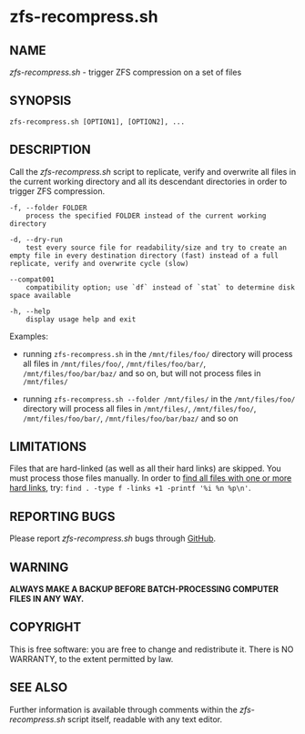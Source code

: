 # zfs-recompress.sh

## NAME

*zfs-recompress.sh* - trigger ZFS compression on a set of files

## SYNOPSIS

	zfs-recompress.sh [OPTION1], [OPTION2], ...

## DESCRIPTION

Call the *zfs-recompress.sh* script to replicate, verify and overwrite all files in the current working directory and all its descendant directories in order to trigger ZFS compression.

	-f, --folder FOLDER
		process the specified FOLDER instead of the current working directory

	-d, --dry-run
		test every source file for readability/size and try to create an empty file in every destination directory (fast) instead of a full replicate, verify and overwrite cycle (slow)

	--compat001
		compatibility option; use `df` instead of `stat` to determine disk space available

	-h, --help
		display usage help and exit

Examples:

- running `zfs-recompress.sh` in the `/mnt/files/foo/` directory will process all files in `/mnt/files/foo/`, `/mnt/files/foo/bar/`, `/mnt/files/foo/bar/baz/` and so on, but will not process files in `/mnt/files/`

- running `zfs-recompress.sh --folder /mnt/files/` in the `/mnt/files/foo/` directory will process all files in `/mnt/files/`, `/mnt/files/foo/`, `/mnt/files/foo/bar/`, `/mnt/files/foo/bar/baz/` and so on

## LIMITATIONS

Files that are hard-linked (as well as all their hard links) are skipped. You must process those files manually. In order to [find all files with one or more hard links](http://superuser.com/questions/485919/how-can-i-find-all-hardlinked-files-on-a-filesystem), try: `find . -type f -links +1 -printf '%i %n %p\n'`.

## REPORTING BUGS

Please report *zfs-recompress.sh* bugs through [GitHub](https://github.com/gary17/zfs-recompress).

## WARNING

**ALWAYS MAKE A BACKUP BEFORE BATCH-PROCESSING COMPUTER FILES IN ANY WAY.**

## COPYRIGHT

This is free software: you are free to change and redistribute it. There is NO WARRANTY, to the extent permitted by law.

## SEE ALSO

Further information is available through comments within the *zfs-recompress.sh* script itself, readable with any text editor.